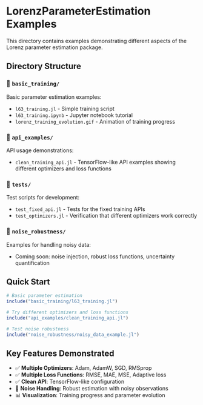 # LorenzParameterEstimation Examples

This directory contains examples demonstrating different aspects of the Lorenz parameter estimation package.

## Directory Structure

### 📁 `basic_training/`
Basic parameter estimation examples:
- `l63_training.jl` - Simple training script
- `l63_training.ipynb` - Jupyter notebook tutorial
- `lorenz_training_evolution.gif` - Animation of training progress

### 📁 `api_examples/`
API usage demonstrations:
- `clean_training_api.jl` - TensorFlow-like API examples showing different optimizers and loss functions

### 📁 `tests/`
Test scripts for development:
- `test_fixed_api.jl` - Tests for the fixed training APIs
- `test_optimizers.jl` - Verification that different optimizers work correctly

### 📁 `noise_robustness/`
Examples for handling noisy data:
- Coming soon: noise injection, robust loss functions, uncertainty quantification

## Quick Start

```julia
# Basic parameter estimation
include("basic_training/l63_training.jl")

# Try different optimizers and loss functions
include("api_examples/clean_training_api.jl")

# Test noise robustness
include("noise_robustness/noisy_data_example.jl")
```

## Key Features Demonstrated

- ✅ **Multiple Optimizers**: Adam, AdamW, SGD, RMSprop
- ✅ **Multiple Loss Functions**: RMSE, MAE, MSE, Adaptive loss
- ✅ **Clean API**: TensorFlow-like configuration
- 🔄 **Noise Handling**: Robust estimation with noisy observations
- 📊 **Visualization**: Training progress and parameter evolution